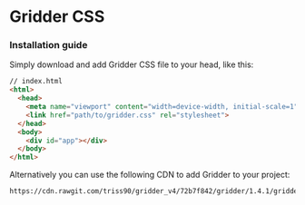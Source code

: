 # Gridder CSS


### Installation guide
Simply download and add Gridder CSS file to your head, like this:

```html
// index.html
<html>
  <head>
    <meta name="viewport" content="width=device-width, initial-scale=1">
    <link href="path/to/gridder.css" rel="stylesheet">
  </head>
  <body>
    <div id="app"></div>
  </body>
</html>
```

Alternatively you can use the following CDN to add Gridder to your project:
```
https://cdn.rawgit.com/triss90/gridder_v4/72b7f842/gridder/1.4.1/gridder.min.css
```
